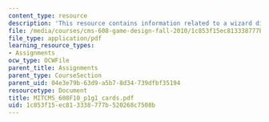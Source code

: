 ```yaml
---
content_type: resource
description: 'This resource contains information related to a wizard did It: cards.'
file: /media/courses/cms-608-game-design-fall-2010/1c853f15ec813338777b520268c7508b_MITCMS_608F10_p1g1_cards.pdf
file_type: application/pdf
learning_resource_types:
- Assignments
ocw_type: OCWFile
parent_title: Assignments
parent_type: CourseSection
parent_uid: 04e3e79b-63d9-a5b7-8d34-739dfbf35194
resourcetype: Document
title: MITCMS_608F10_p1g1_cards.pdf
uid: 1c853f15-ec81-3338-777b-520268c7508b
---
```

